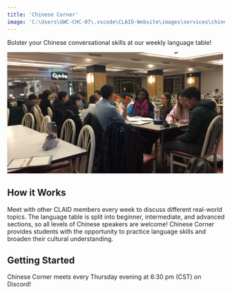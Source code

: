 ```yaml
---
title: 'Chinese Corner'
image: 'C:\Users\GWC-CHC-07\.vscode\CLAID-Website\images\services\chinese_corner_logo.png'
---
```


Bolster your Chinese conversational skills at our weekly language table!

<img src="/images/services/chinese-corner.png" alt="chinese corner" width="500"/>


## How it Works

Meet with other CLAID members every week to discuss different real-world topics. The language table is split into beginner, intermediate, and advanced sections, so all levels of Chinese speakers are welcome! Chinese Corner provides students with the opportunity to practice language skills and broaden their cultural understanding.

## Getting Started

Chinese Corner meets every Thursday evening at 6:30 pm (CST) on Discord!

<!-- /services/default.png -->